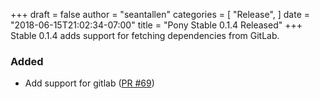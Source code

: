 +++
draft = false
author = "seantallen"
categories = [
    "Release",
]
date = "2018-06-15T21:02:34-07:00"
title = "Pony Stable 0.1.4 Released"
+++
Stable 0.1.4 adds support for fetching dependencies from GitLab.

<!--more-->

### Added

- Add support for gitlab ([PR #69](https://github.com/ponylang/pony-stable/pull/69))
